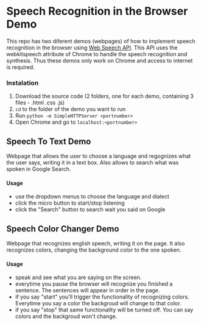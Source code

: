 # Speech Recognition in the Browser Demo

This repo has two diferent demos (webpages) of how to implement speech recognition in the browser using [Web Speech API](http://dvcs.w3.org/hg/speech-api/raw-file/tip/speechapi.html).
This API uses the webkitspeech attribute of Chrome to handle the speech recognition and synthesis. Thus these demos only work on Chrome and access to internet is required.


### Instalation

1. Download the source code (2 folders, one for each demo, containing 3 files - .html .css .js)
2. `cd` to the folder of the demo you want to run
3. Run `python -m SimpleHTTPServer <portnumber>`
4. Open Chrome and go to `localhost:<portnumber>`


## Speech To Text Demo

Webpage that allows the user to choose a language and regognizes what the user says, writing it in a text box. Also allows to search what was spoken in Google Search.

#### Usage
 - use the dropdown menus to choose the language and dialect
 - click the micro button to start/stop listening
 - click the "Search" button to search wait you said on Google


## Speech Color Changer Demo

Webpage that recognizes english speech, writing it on the page. It also recognizes colors, changing the background color to the one spoken.

#### Usage
 - speak and see what you are saying on the screen.
 - everytime you pause the browser will recognize you finished a sentence. The sentences will appear in order in the page.
 - if you say "start" you'll trigger the functionality of recognizing colors. Everytime you say a color the backgroud will change to that color.
 - if you say "stop" that same functionality will be turned off. You can say colors and the backgroud won't change.
